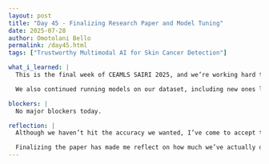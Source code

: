 ```yaml
---
layout: post
title: "Day 45 - Finalizing Research Paper and Model Tuning"
date: 2025-07-28
author: Omotolani Bello
permalink: /day45.html
tags: ["Trustworthy Multimodal AI for Skin Cancer Detection"]

what_i_learned: |
  This is the final week of CEAMLS SAIRI 2025, and we’re working hard to wrap up our project. Although we haven’t yet achieved the level of accuracy we hoped for, we’re still making improvements and adjusting our models. At the same time, we’ve been finalizing our research paper—it’s almost complete, with just a few sections left to edit and polish, particularly around documenting results and conclusions.

  We also continued running models on our dataset, including new ones like ResNet50 and EfficientNetB0 to compare performance. Despite the challenges, today felt productive and we made progress across multiple areas.

blockers: |
  No major blockers today.

reflection: |
  Although we haven’t hit the accuracy we wanted, I’ve come to accept that part of research is working with what you have and improving it step by step. Trying out different models like ResNet50 and EfficientNetB0 helped us think more critically about what’s working and what needs to change. 

  Finalizing the paper has made me reflect on how much we’ve actually done. Even with some parts still in progress, it feels rewarding to see everything coming together. It’s been a long process, but we’re almost at the finish line.
---
```

